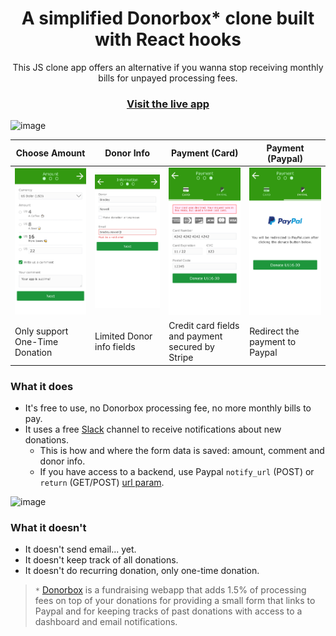 <h1 align="center">A simplified Donorbox* clone built with React hooks</h1>

<p align="center">
  This JS clone app offers an alternative if you wanna stop receiving monthly bills for unpayed processing fees.
</p>

<h3 align="center">
  <a href="#">Visit the live app</a>
</h3>

![image](https://user-images.githubusercontent.com/23088305/93079551-4dbddf00-f65a-11ea-8658-0b088652d44a.png)

| Choose Amount                                                                             | Donor Info                                                                              | Payment (Card)                                                                                    | Payment (Paypal)                                                                                  |
| ----------------------------------------------------------------------------------------- | --------------------------------------------------------------------------------------- | ------------------------------------------------------------------------------------------------- | ------------------------------------------------------------------------------------------------- |
| ![amount](https://raw.githubusercontent.com/jwallet/donate/master/screens/app_amount.png) | ![donor](https://raw.githubusercontent.com/jwallet/donate/master/screens/app_donor.png) | ![payment-stripe](https://raw.githubusercontent.com/jwallet/donate/master/screens/app_stripe.png) | ![payment-paypal](https://raw.githubusercontent.com/jwallet/donate/master/screens/app_paypal.png) |
| Only support One-Time Donation                                                            | Limited Donor info fields                                                               | Credit card fields and payment secured by Stripe                                                  | Redirect the payment to Paypal                                                                    |

### What it does

- It's free to use, no Donorbox processing fee, no more monthly bills to pay.
- It uses a free [Slack](https://slack.com/intl/en-ca/) channel to receive notifications about new donations.
  - This is how and where the form data is saved: amount, comment and donor info.
  - If you have access to a backend, use Paypal `notify_url` (POST) or `return` (GET/POST) [url param](https://github.com/jwallet/donate/blob/master/src/actions/paypal.js#L11:L28).

![image](https://user-images.githubusercontent.com/23088305/93408942-c479f880-f863-11ea-9a64-4523d4a70961.png)

### What it doesn't

- It doesn't send email... yet.
- It doesn't keep track of all donations.
- It doesn't do recurring donation, only one-time donation.

> `*` [Donorbox]("https://donorbox.org/") is a fundraising webapp that adds 1.5% of processing fees on top of your donations for providing a small form that links to Paypal and for keeping tracks of past donations with access to a dashboard and email notifications.
